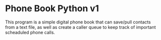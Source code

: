 # Phone Book Python v1
 This program is a simple digital phone book that can save/pull contacts from a text file, as well as create a caller queue to keep track of important scheaduled phone calls.
